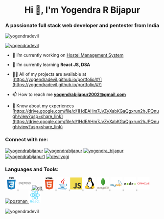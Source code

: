 <h1 align="center">Hi 👋, I'm Yogendra R Bijapur</h1>
<h3 align="center">A passionate full stack web developer and pentester from India</h3>

<p align="left"> <img src="https://komarev.com/ghpvc/?username=yogendradevil&label=Profile%20views&color=0e75b6&style=flat" alt="yogendradevil" /> </p>

<p align="left"> <a href="https://github.com/ryo-ma/github-profile-trophy"><img src="https://github-profile-trophy.vercel.app/?username=yogendradevil" alt="yogendradevil" /></a> </p>

- 🔭 I’m currently working on [Hostel Management System](https://github.com/yogendradevil/Hostel-management-system)

- 🌱 I’m currently learning **React JS, DSA**

- 👨‍💻 All of my projects are available at [https://yogendradevil.github.io/portfolio/#/](https://yogendradevil.github.io/portfolio/#/)

- 📫 How to reach me **yogendrabijapur2002@gmail.com**

- 📄 Know about my experiences [https://drive.google.com/file/d/1HdEAHm7JvZyXabKGaQgxrun2hJPQnugh/view?usp=share_link](https://drive.google.com/file/d/1HdEAHm7JvZyXabKGaQgxrun2hJPQnugh/view?usp=share_link)

<h3 align="left">Connect with me:</h3>
<p align="left">
<a href="https://twitter.com/yogendrabijapur" target="blank"><img align="center" src="https://raw.githubusercontent.com/rahuldkjain/github-profile-readme-generator/master/src/images/icons/Social/twitter.svg" alt="yogendrabijapur" height="30" width="40" /></a>
<a href="https://linkedin.com/in/yogendrabijapur" target="blank"><img align="center" src="https://raw.githubusercontent.com/rahuldkjain/github-profile-readme-generator/master/src/images/icons/Social/linked-in-alt.svg" alt="yogendrabijapur" height="30" width="40" /></a>
<a href="https://instagram.com/yogendra_bijapur" target="blank"><img align="center" src="https://raw.githubusercontent.com/rahuldkjain/github-profile-readme-generator/master/src/images/icons/Social/instagram.svg" alt="yogendra_bijapur" height="30" width="40" /></a>
<a href="https://www.hackerrank.com/yogendrabijapur1" target="blank"><img align="center" src="https://raw.githubusercontent.com/rahuldkjain/github-profile-readme-generator/master/src/images/icons/Social/hackerrank.svg" alt="yogendrabijapur1" height="30" width="40" /></a>
<a href="https://www.leetcode.com/devilyogi" target="blank"><img align="center" src="https://raw.githubusercontent.com/rahuldkjain/github-profile-readme-generator/master/src/images/icons/Social/leet-code.svg" alt="devilyogi" height="30" width="40" /></a>
</p>

<h3 align="left">Languages and Tools:</h3>
<p align="left"> <a href="https://www.w3schools.com/css/" target="_blank" rel="noreferrer"> <img src="https://raw.githubusercontent.com/devicons/devicon/master/icons/css3/css3-original-wordmark.svg" alt="css3" width="40" height="40"/> </a> <a href="https://expressjs.com" target="_blank" rel="noreferrer"> <img src="https://raw.githubusercontent.com/devicons/devicon/master/icons/express/express-original-wordmark.svg" alt="express" width="40" height="40"/> </a> <a href="https://git-scm.com/" target="_blank" rel="noreferrer"> <img src="https://www.vectorlogo.zone/logos/git-scm/git-scm-icon.svg" alt="git" width="40" height="40"/> </a> <a href="https://www.w3.org/html/" target="_blank" rel="noreferrer"> <img src="https://raw.githubusercontent.com/devicons/devicon/master/icons/html5/html5-original-wordmark.svg" alt="html5" width="40" height="40"/> </a> <a href="https://www.java.com" target="_blank" rel="noreferrer"> <img src="https://raw.githubusercontent.com/devicons/devicon/master/icons/java/java-original.svg" alt="java" width="40" height="40"/> </a> <a href="https://developer.mozilla.org/en-US/docs/Web/JavaScript" target="_blank" rel="noreferrer"> <img src="https://raw.githubusercontent.com/devicons/devicon/master/icons/javascript/javascript-original.svg" alt="javascript" width="40" height="40"/> </a> <a href="https://www.linux.org/" target="_blank" rel="noreferrer"> <img src="https://raw.githubusercontent.com/devicons/devicon/master/icons/linux/linux-original.svg" alt="linux" width="40" height="40"/> </a> <a href="https://www.mongodb.com/" target="_blank" rel="noreferrer"> <img src="https://raw.githubusercontent.com/devicons/devicon/master/icons/mongodb/mongodb-original-wordmark.svg" alt="mongodb" width="40" height="40"/> </a> <a href="https://www.mysql.com/" target="_blank" rel="noreferrer"> <img src="https://raw.githubusercontent.com/devicons/devicon/master/icons/mysql/mysql-original-wordmark.svg" alt="mysql" width="40" height="40"/> </a> <a href="https://nodejs.org" target="_blank" rel="noreferrer"> <img src="https://raw.githubusercontent.com/devicons/devicon/master/icons/nodejs/nodejs-original-wordmark.svg" alt="nodejs" width="40" height="40"/> </a> <a href="https://www.oracle.com/" target="_blank" rel="noreferrer"> <img src="https://raw.githubusercontent.com/devicons/devicon/master/icons/oracle/oracle-original.svg" alt="oracle" width="40" height="40"/> </a> <a href="https://postman.com" target="_blank" rel="noreferrer"> <img src="https://www.vectorlogo.zone/logos/getpostman/getpostman-icon.svg" alt="postman" width="40" height="40"/> </a> <a href="https://reactjs.org/" target="_blank" rel="noreferrer"> <img src="https://raw.githubusercontent.com/devicons/devicon/master/icons/react/react-original-wordmark.svg" alt="react" width="40" height="40"/> </a> </p>

<p><img align="center" src="https://github-readme-stats.vercel.app/api/top-langs?username=yogendradevil&show_icons=true&locale=en&layout=compact" alt="yogendradevil" /></p>
